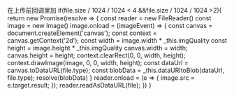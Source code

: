 在上传前回调里加
if(file.size / 1024 / 1024 < 4 &&file.size / 1024 / 1024 >2){
		return new Promise(resolve => {
			const reader = new FileReader()
			const image = new Image()
			image.onload = (imageEvent) => {
			const canvas = document.createElement('canvas');
			const context = canvas.getContext('2d');
			const width = image.width * _this.imgQuality
			const height = image.height * _this.imgQuality
			canvas.width = width;
			canvas.height = height;
			context.clearRect(0, 0, width, height);
			context.drawImage(image, 0, 0, width, height);
			const dataUrl = canvas.toDataURL(file.type);
			const blobData = _this.dataURItoBlob(dataUrl, file.type);
			resolve(blobData)
		}
		reader.onload = (e => {
			image.src = e.target.result;
		});
		reader.readAsDataURL(file);
	})
 }